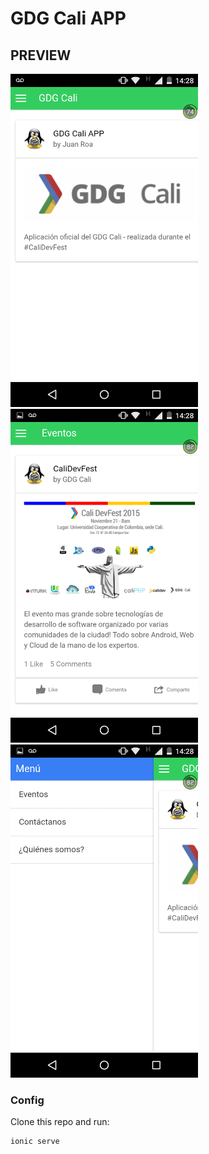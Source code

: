 # GDG Cali APP

## PREVIEW

<img src="https://github.com/roadev/gdgcaliapp/blob/master/previews/preview1.png" width="300">
<img src="https://github.com/roadev/gdgcaliapp/blob/master/previews/preview2.png" width="300">
<img src="https://github.com/roadev/gdgcaliapp/blob/master/previews/preview3.png" width="300">

### Config

Clone this repo and run:

```shell
ionic serve
```

